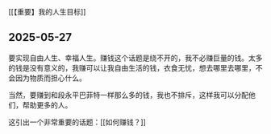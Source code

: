 [[【重要】我的人生目标]]

## 2025-05-27

要实现自由人生、幸福人生。赚钱这个话题是绕不开的，我不必赚巨量的钱。太多的钱是没有意义的，我赚可以让我自由生活的钱，衣食无忧，想去哪里去哪里，不会因为物质而担心什么。

当然，要赚到和段永平巴菲特一样那么多的钱，我也不排斥，这样我可以分配他们，帮助更多的人。

这引出一个非常重要的话题：[[如何赚钱？]]
